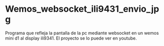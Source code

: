 # Wemos_websocket_ili9431_envio_jpg
Programa que refleja la pantalla de la pc mediante websocket en un wemos mini d1 al display ili9341.
El proyecto se lo puede ver en youtube.
